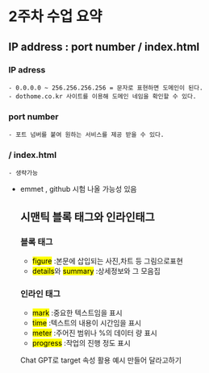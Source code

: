 # 2주차 수업 요약


## IP address : port number / index.html
  ### IP adress
    - 0.0.0.0 ~ 256.256.256.256 = 문자로 표현하면 도메인이 된다.
    - dothome.co.kr 사이트를 이용해 도메인 네임을 확인할 수 있다.
  
  ### port number
    - 포트 넘버를 붙여 원하는 서비스를 제공 받을 수 있다.
  ### / index.html
    - 생략가능

- emmet , github 시험 나올 가능성 있음

  ## 시맨틱 블록 태그와 인라인태그
    ### 블록 태그
     - <mark>figure</mark> :본문에 삽입되는 사진,차트 등 그림으로표현
     - <mark>details</mark>와 <mark>summary</mark> :상세정보와 그 모음집

    ### 인라인 태그
     - <mark>mark</mark> :중요한 텍스트임을 표시
     - <mark>time</mark> :텍스트의 내용이 시간임을 표시
     - <mark>meter</mark> :주어진 범위나 %의 데이터 량 표시
     - <mark>progress</mark> :작업의 진행 정도 표시

  Chat GPT로 target 속성 활용 예시 만들어 달라고하기
